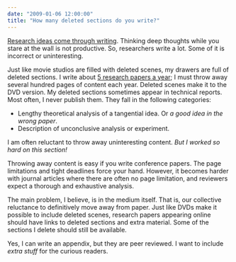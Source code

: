 ```yaml
---
date: "2009-01-06 12:00:00"
title: "How many deleted sections do you write?"
---
```




[Research ideas come through writing](/lemire/blog/2008/07/11/do-you-think-because-you-write-or-write-because-you-think/). Thinking deep thoughts while you stare at the wall is not productive. So, researchers write a lot. Some of it is incorrect or uninteresting.

Just like movie studios are filled with deleted scenes, my drawers are full of deleted sections. I write about [5 research papers a year](https://lemire.me/en/publications.html); I must throw away several hundred pages of content each year. Deleted scenes make it to the DVD version. My deleted sections sometimes appear in technical reports. Most often, I never publish them. They fall in the following categories:

- Lengthy theoretical analysis of a tangential idea. Or <em>a good idea in the wrong paper</em>.
- Description of unconclusive analysis or experiment.


I am often reluctant to throw away uninteresting content. <em>But I worked so hard on this section!</em>

Throwing away content is easy if you write conference papers. The page limitations and tight deadlines force your hand. However, it becomes harder with journal articles where there are often no page limitation, and reviewers expect a thorough and exhaustive analysis.

The main problem, I believe, is in the medium itself. That is, our collective reluctance to definitively move away from paper. Just like DVDs make it possible to include deleted scenes, research papers appearing online should have links to deleted sections and extra material. Some of the sections I delete should still be available.

Yes, I can write an appendix, but they are peer reviewed. I want to include <em>extra stuff</em> for the curious readers.


